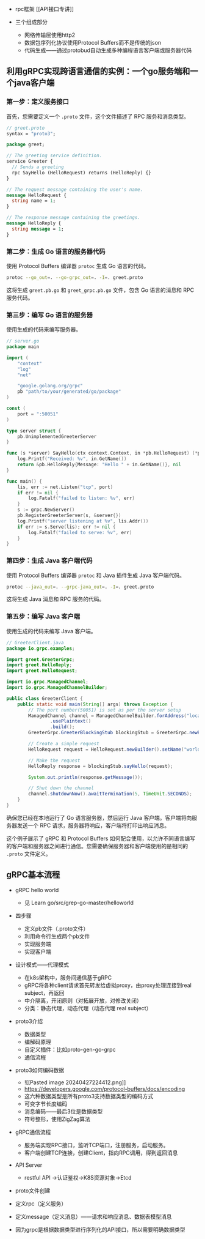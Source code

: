 - rpc框架
[[API接口专讲]]

- 三个组成部分
	- 网络传输层使用http2
	- 数据包序列化协议使用Protocol Buffers而不是传统的json
	- 代码生成——通过protobud自动生成多种编程语言客户端或服务器代码

## 利用gRPC实现跨语言通信的实例：一个go服务端和一个java客户端
### 第一步：定义服务接口

首先，您需要定义一个 `.proto` 文件，这个文件描述了 RPC 服务和消息类型。

```protobuf
// greet.proto
syntax = "proto3";

package greet;

// The greeting service definition.
service Greeter {
  // Sends a greeting
  rpc SayHello (HelloRequest) returns (HelloReply) {}
}

// The request message containing the user's name.
message HelloRequest {
  string name = 1;
}

// The response message containing the greetings.
message HelloReply {
  string message = 1;
}
```

### 第二步：生成 Go 语言的服务器代码

使用 Protocol Buffers 编译器 `protoc` 生成 Go 语言的代码。

```bash
protoc --go_out=. --go-grpc_out=. -I=. greet.proto
```

这将生成 `greet.pb.go` 和 `greet_grpc.pb.go` 文件，包含 Go 语言的消息和 RPC 服务代码。

### 第三步：编写 Go 语言的服务器

使用生成的代码来编写服务器。

```go
// server.go
package main

import (
    "context"
    "log"
    "net"

    "google.golang.org/grpc"
    pb "path/to/your/generated/go/package"
)

const (
    port = ":50051"
)

type server struct {
    pb.UnimplementedGreeterServer
}

func (s *server) SayHello(ctx context.Context, in *pb.HelloRequest) (*pb.HelloReply, error) {
    log.Printf("Received: %v", in.GetName())
    return &pb.HelloReply{Message: "Hello " + in.GetName()}, nil
}

func main() {
    lis, err := net.Listen("tcp", port)
    if err != nil {
        log.Fatalf("failed to listen: %v", err)
    }
    s := grpc.NewServer()
    pb.RegisterGreeterServer(s, &server{})
    log.Printf("server listening at %v", lis.Addr())
    if err := s.Serve(lis); err != nil {
        log.Fatalf("failed to serve: %v", err)
    }
}
```

### 第四步：生成 Java 客户端代码

使用 Protocol Buffers 编译器 `protoc` 和 Java 插件生成 Java 客户端代码。

```bash
protoc --java_out=. --grpc-java_out=. -I=. greet.proto
```

这将生成 Java 消息和 RPC 服务的代码。

### 第五步：编写 Java 客户端

使用生成的代码来编写 Java 客户端。

```java
// GreeterClient.java
package io.grpc.examples;

import greet.GreeterGrpc;
import greet.HelloReply;
import greet.HelloRequest;

import io.grpc.ManagedChannel;
import io.grpc.ManagedChannelBuilder;

public class GreeterClient {
    public static void main(String[] args) throws Exception {
        // The port number(50051) is set as per the server setup
        ManagedChannel channel = ManagedChannelBuilder.forAddress("localhost", 50051)
                .usePlaintext()
                .build();
        GreeterGrpc.GreeterBlockingStub blockingStub = GreeterGrpc.newBlockingStub(channel);

        // Create a simple request
        HelloRequest request = HelloRequest.newBuilder().setName("world").build();

        // Make the request
        HelloReply response = blockingStub.sayHello(request);

        System.out.println(response.getMessage());

        // Shut down the channel
        channel.shutdownNow().awaitTermination(5, TimeUnit.SECONDS);
    }
}
```

确保您已经在本地运行了 Go 语言服务器，然后运行 Java 客户端。客户端将向服务器发送一个 RPC 请求，服务器将响应，客户端将打印出响应消息。

这个例子展示了 gRPC 和 Protocol Buffers 如何配合使用，以允许不同语言编写的客户端和服务器之间进行通信。您需要确保服务器和客户端使用的是相同的 `.proto` 文件定义。





## gRPC基本流程
- gRPC hello world
	- 见 Learn go/src/grep-go-master/helloworld
- 四步骤
	- 定义pb文件（.proto文件） 
	- 利用命令行生成两个pb文件
	- 实现服务端
	- 实现客户端


- 设计模式——代理模式
	- 在k8s架构中，服务间通信基于gRPC
	- gRPC将各种client请求首先转发给虚拟proxy，由proxy处理连接到real subject，再返回
	- 中介隔离，开闭原则（对拓展开放，对修改关闭）
	- 分类：静态代理，动态代理（动态代理 real subject）

- proto3介绍
	- 数据类型
	- 编解码原理
	- 自定义插件：比如proto-gen-go-grpc
	- 通信流程

- proto3如何编码数据
	- ![[Pasted image 20240427224412.png]]
	- https://developers.google.com/protocol-buffers/docs/encoding
	- 这六种数据类型是所有proto3支持数据类型的编码方式
	- 可变字节长度编码
	- 消息编码——最后3位是数据类型
	- 符号整形，使用ZigZag算法


- gRPC通信流程
	- 服务端实现RPC接口，监听TCP端口，注册服务，启动服务。
	- 客户端创建TCP连接，创建Client，指向RPC调用，得到返回消息

- API Server
	- restful  API ->认证鉴权->K8S资源对象->Etcd


- proto文件创建
- 定义rpc（定义服务）
- 定义message（定义消息）——请求和响应消息、数据表模型消息
- 因为grpc是根据数据类型进行序列化的API接口，所以需要明确数据类型